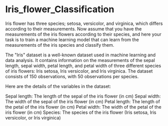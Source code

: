 # Iris_flower_Classification
Iris flower has three species; setosa, versicolor, and virginica, which differs according to their measurements. Now assume that you have the measurements of the iris flowers according to their species, and here your task is to train a machine learning model that can learn from the measurements of the iris species and classify them.

The "Iris" dataset is a well-known dataset used in machine learning and data analysis. It contains information on the measurements of the sepal length, sepal width, petal length, and petal width of three different species of iris flowers: Iris setosa, Iris versicolor, and Iris virginica. The dataset consists of 150 observations, with 50 observations per species.

Here are the details of the variables in the dataset:

Sepal length: The length of the sepal of the iris flower (in cm)
Sepal width: The width of the sepal of the iris flower (in cm)
Petal length: The length of the petal of the iris flower (in cm)
Petal width: The width of the petal of the iris flower (in cm)
Species: The species of the iris flower (Iris setosa, Iris versicolor, or Iris virginica)
